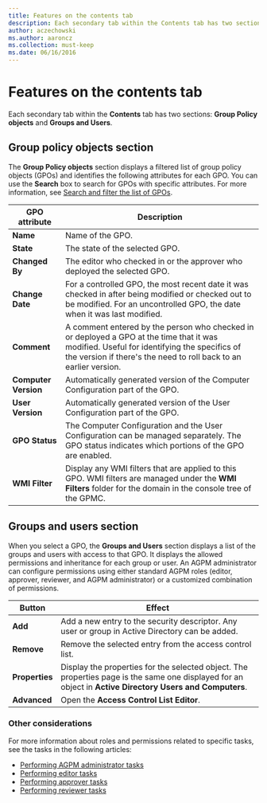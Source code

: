 ```yaml
---
title: Features on the contents tab
description: Each secondary tab within the Contents tab has two sections, Group Policy objects and Groups and Users.
author: aczechowski
ms.author: aaroncz
ms.collection: must-keep
ms.date: 06/16/2016
---
```


# Features on the contents tab

Each secondary tab within the **Contents** tab has two sections: **Group Policy objects** and **Groups and Users**.

## Group policy objects section

The **Group Policy objects** section displays a filtered list of group policy objects (GPOs) and identifies the following attributes for each GPO. You can use the **Search** box to search for GPOs with specific attributes. For more information, see [Search and filter the list of GPOs](search-and-filter-the-list-of-gpos.md).

| GPO attribute | Description |
|--|--|
| **Name** | Name of the GPO. |
| **State** | The state of the selected GPO. |
| **Changed By** | The editor who checked in or the approver who deployed the selected GPO. |
| **Change Date** | For a controlled GPO, the most recent date it was checked in after being modified or checked out to be modified. For an uncontrolled GPO, the date when it was last modified. |
| **Comment** | A comment entered by the person who checked in or deployed a GPO at the time that it was modified. Useful for identifying the specifics of the version if there's the need to roll back to an earlier version. |
| **Computer Version** | Automatically generated version of the Computer Configuration part of the GPO. |
| **User Version** | Automatically generated version of the User Configuration part of the GPO. |
| **GPO Status** | The Computer Configuration and the User Configuration can be managed separately. The GPO status indicates which portions of the GPO are enabled. |
| **WMI Filter** | Display any WMI filters that are applied to this GPO. WMI filters are managed under the **WMI Filters** folder for the domain in the console tree of the GPMC. |

## Groups and users section

When you select a GPO, the **Groups and Users** section displays a list of the groups and users with access to that GPO. It displays the allowed permissions and inheritance for each group or user. An AGPM administrator can configure permissions using either standard AGPM roles (editor, approver, reviewer, and AGPM administrator) or a customized combination of permissions.

| Button | Effect |
|--|--|
| **Add** | Add a new entry to the security descriptor. Any user or group in Active Directory can be added. |
| **Remove** | Remove the selected entry from the access control list. |
| **Properties** | Display the properties for the selected object. The properties page is the same one displayed for an object in **Active Directory Users and Computers**. |
| **Advanced** | Open the **Access Control List Editor**. |

### Other considerations

For more information about roles and permissions related to specific tasks, see the tasks in the following articles:

- [Performing AGPM administrator tasks](performing-agpm-administrator-tasks-agpm40.md)
- [Performing editor tasks](performing-editor-tasks-agpm40.md)
- [Performing approver tasks](performing-approver-tasks-agpm40.md)
- [Performing reviewer tasks](performing-reviewer-tasks-agpm40.md)
